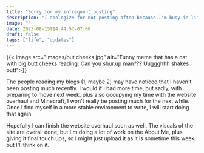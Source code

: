 ```yaml
---
title: "Sorry for my infrequent posting"
description: "I apologize for not posting often because I'm busy in life right now, with moving and the major website overhaul."
image: ""
date: 2023-08-15T14:44:57-07:00
draft: false
tags: ["life", "updates"]
---
```


{{< image src="images/but cheeks.jpg" alt="Funny meme that has a cat with big butt cheeks reading: Can you shur.up man??? Uuggghhh shakes butt">}}

The people reading my blogs (1, maybe 2) may have noticed that I haven't been posting much recently. I would if I had more time, but sadly, with preparing to move next week, plus also occupying my time with the website overhaul and Minecraft, I won't really be posting much for the next while. Once I find myself in a more stable environment to write, I will start doing that again. 

Hopefully I can finish the website overhaul soon as well. The visuals of the site are overall done, but I'm doing a lot of work on the About Me, plus giving it final touch ups, so I might just upload it as it is sometime this week, but I'll think on it. 